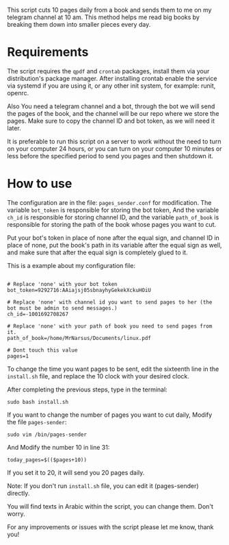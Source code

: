This script cuts 10 pages daily from a book and sends them to me on my telegram channel at 10 am.  This method helps me read big books by breaking them down into smaller pieces every day.

# Requirements



The script requires the `qpdf` and `crontab` packages, install them via your distribution's package manager.  After installing crontab enable the service via systemd if you are using it, or any other init system, for example: runit, openrc.



Also You need a telegram channel and a bot, through the bot we will send the pages of the book, and the channel will be our repo where we store the pages.  Make sure to copy the channel ID and bot token, as we will need it later.


It is preferable to run this script on a server to work without the need to turn on your computer 24 hours, or you can turn on your computer 10 minutes or less before the specified period to send you pages and then shutdown it.


# How to use

The configuration are in the file: `pages_sender.conf` for modification.  The variable `bot_token` is responsible for storing the bot token, And the variable `ch_id` is responsible for storing channel ID, and the variable `path_of_book` is responsible for storing the path of the book whose pages you want to cut.



Put your bot's token in place of none after the equal sign, and channel ID in place of none, put the book's path in its variable after the equal sign as well, and make sure that after the equal sign is completely glued to it.


This is a example about my configuration file: 

```

# Replace 'none' with your bot token 
bot_token=9292716:AAiajsj05sbnayhyGekekXckuHOiU

# Replace 'none' with channel id you want to send pages to her (the bot must be admin to send messages.)
ch_id=-1001692708267

# Replace 'none' with your path of book you need to send pages from it.
path_of_book=/home/MrNarsus/Documents/linux.pdf

# Dont touch this value
pages=1

```


To change the time you want pages to be sent, edit the sixteenth line in the `install.sh` file, and replace the 10 clock with your desired clock.

  
After completing the previous steps, type in the terminal:
  
`sudo bash install.sh`


If you want to change the number of pages you want to cut daily, Modify the file `pages-sender`:

`sudo vim /bin/pages-sender`

And Modify the number 10 in line 31:

`today_pages=$(($pages+10))`

If you set it to 20, it will send you 20 pages daily.


Note: If you don't run `install.sh` file, you can edit it (pages-sender) directly.

You will find texts in Arabic within the script, you can change them. Don't worry.

For any improvements or issues with the script please let me know, thank you!
